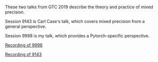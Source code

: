 These two talks from GTC 2019 describe the theory and practice of mixed precision.

Session 9143 is Carl Case's talk, which covers mixed precision from a general perspective.

Session 9998 is my talk, which provides a Pytorch-specific perspective.

[Recording of 9998](https://on-demand-gtc.gputechconf.com/gtcnew/sessionview.php?sessionName=s9998-automatic+mixed+precision+in+pytorch)

[Recording of 9143](https://on-demand-gtc.gputechconf.com/gtcnew/sessionview.php?sessionName=s9143-mixed+precision+training+of+deep+neural+networks)
